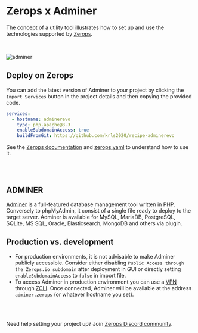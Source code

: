 # Zerops x Adminer
The concept of a utility tool illustrates how to set up and use the technologies supported by [Zerops](https://zerops.io).

<br />

![adminer](https://github.com/zeropsio/recipe-shared-assets/blob/main/covers/cover-adminer.png)

## Deploy on Zerops
You can add the latest version of Adminer to your project by clicking the ```Import Services``` button in the project details and then copying the provided code.


```yaml
services:
  - hostname: adminerevo
    type: php-apache@8.3
    enableSubdomainAccess: true
    buildFromGit: https://github.com/krls2020/recipe-adminerevo
```
See the [Zerops documentation](https://docs.zerops.io/references/import) and [zerops.yaml](https://github.com/zeropsio/recipe-adminer/blob/main/zerops.yml) to understand how to use it.



<br/>
<br/>

## ADMINER

[Adminer](https://www.adminer.org/en) is a full-featured database management tool written in PHP. Conversely to phpMyAdmin, it consist of a single file ready to deploy to the target server. Adminer is available for MySQL, MariaDB, PostgreSQL, SQLite, MS SQL, Oracle, Elasticsearch, MongoDB and others via plugin.


## Production vs. development

- For production environments, it is not advisable to make Adminer publicly accessible. Consider either disabling ```Public Access through the Zerops.io subdomain```  after deployment in GUI  or directly setting `enableSubdomainAccess` to `false` in import file.
- To access Adminer in production environment you can use a  [VPN](https://docs.zerops.io/references/vpn) through [ZCLI](https://docs.zerops.io/references/cli). Once connected, Adminer will be available at the address `adminer.zerops` (or whatever hostname you set).

<br/>
<br/>

Need help setting your project up? Join [Zerops Discord community](https://discord.com/invite/WDvCZ54).
